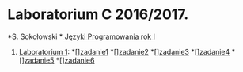 # Laboratorium C 2016/2017.

*S. Sokołowski
*[ Języki Programowania rok I ](http://sigma.ug.edu.pl/~stefan/Dydaktyka/JezProg/)

1. [Laboratorium 1](lab01):
*[][zadanie1](lab01/zad01.c)
*[][zadanie2](lab01/zad02.c)
*[][zadanie3](lab01/zad03.c)
*[][zadanie4](lab01/zad04.c)
*[][zadanie5](lab01/zad05.c)
*[][zadanie6](lab01/zad06.c)

